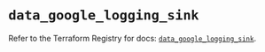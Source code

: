 # `data_google_logging_sink`

Refer to the Terraform Registry for docs: [`data_google_logging_sink`](https://registry.terraform.io/providers/hashicorp/google/5.37.0/docs/data-sources/logging_sink).
